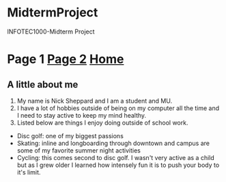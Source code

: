 # MidtermProject
INFOTEC1000-Midterm Project
# Page 1 [Page 2](Page1.md) [Home](README.md)
## A little about me

1. My name is Nick Sheppard and I am a student and MU.
2. I have a lot of hobbies outside of being on my computer all the time and I need to stay active to keep my mind healthy.
3. Listed below are things I enjoy doing outside of school work.
- Disc golf: one of my biggest passions
- Skating: inline and longboarding through downtown and campus are some of my favorite summer night activities
- Cycling: this comes second to disc golf. I wasn't very active as a child but as I grew older I learned how intensely fun it is to push your body to it's limit.

